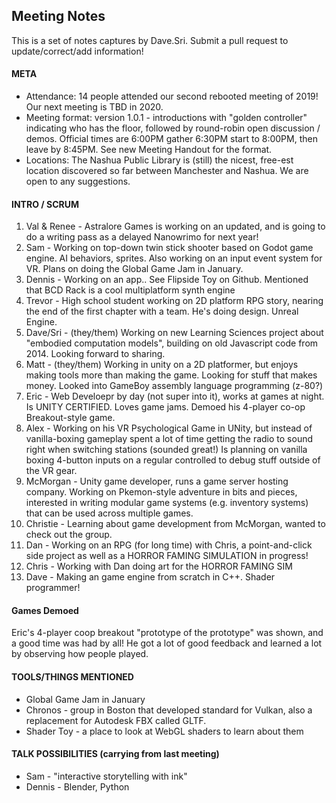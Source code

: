 ## Meeting Notes

This is a set of notes captures by Dave.Sri. Submit a pull request to update/correct/add information!

#### META

* Attendance: 14 people attended our second rebooted meeting of 2019! Our next meeting is TBD in 2020.
* Meeting format: version 1.0.1 - introductions with "golden controller" indicating who has the floor, followed by round-robin open discussion / demos. Official times are 6:00PM gather 6:30PM start to 8:00PM, then leave by 8:45PM. See new Meeting Handout for the format. 
* Locations: The Nashua Public Library is (still) the nicest, free-est location discovered so far between Manchester and Nashua. We are open to any suggestions.

#### INTRO / SCRUM

1. Val & Renee - Astralore Games is working on an updated, and is going to do a writing pass as a delayed Nanowrimo for next year!
1. Sam - Working on top-down twin stick shooter based on Godot game engine. AI behaviors, sprites. Also working on an input event system for VR. Plans on doing the Global Game Jam in January.
1. Dennis - Working on an app.. See Flipside Toy on Github. Mentioned that BCD Rack is a cool multiplatform synth engine
1. Trevor - High school student working on 2D platform RPG story, nearing the end of the first chapter with a team. He's doing design. Unreal Engine.
1. Dave/Sri - (they/them) Working on new Learning Sciences project about "embodied computation models", building on old Javascript code from 2014. Looking forward to sharing.
1. Matt - (they/them) Working in unity on a 2D platformer, but enjoys making tools more than making the game. Looking for stuff that makes money. Looked into GameBoy assembly language programming (z-80?)
1. Eric - Web Develoepr by day (not super into it), works at games at night. Is UNITY CERTIFIED. Loves game jams. Demoed his 4-player co-op Breakout-style game.
1. Alex - Working on his VR Psychological Game in UNity, but instead of vanilla-boxing gameplay spent a lot of time getting the radio to sound right when switching stations (sounded great!) Is planning on vanilla boxing 4-button inputs on a regular controlled to debug stuff outside of the VR gear.
1. McMorgan - Unity game developer, runs a game server hosting company. Working on Pkemon-style adventure in bits and pieces, interested in writing modular game systems (e.g. inventory systems) that can be used across multiple games.
1. Christie - Learning about game development from McMorgan, wanted to check out the group.
1. Dan - Working on an RPG (for long time) with Chris, a point-and-click side project as well as a HORROR FAMING SIMULATION in progress! 
1. Chris - Working with Dan doing art for the HORROR FAMING SIM
1. Dave - Making an game engine from scratch in C++. Shader programmer! 

#### Games Demoed

Eric's 4-player coop breakout "prototype of the prototype" was shown, and a good time was had by all! He got a lot of good feedback and learned a lot by observing how people played.

#### TOOLS/THINGS MENTIONED

* Global Game Jam in January
* Chronos - group in Boston that developed standard for Vulkan, also a replacement for Autodesk FBX called GLTF.
* Shader Toy - a place to look at WebGL shaders to learn about them

#### TALK POSSIBILITIES (carrying from last meeting)

* Sam - "interactive storytelling with ink"
* Dennis - Blender, Python
